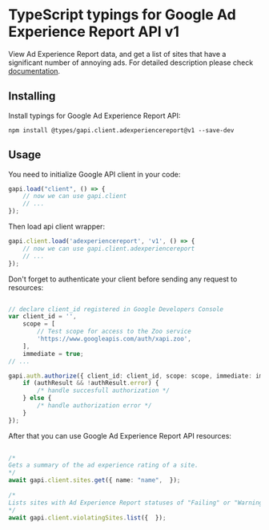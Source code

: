 # TypeScript typings for Google Ad Experience Report API v1
View Ad Experience Report data, and get a list of sites that have a significant number of annoying ads.
For detailed description please check [documentation](https://developers.google.com/ad-experience-report/).

## Installing

Install typings for Google Ad Experience Report API:
```
npm install @types/gapi.client.adexperiencereport@v1 --save-dev
```

## Usage

You need to initialize Google API client in your code:
```typescript
gapi.load("client", () => { 
    // now we can use gapi.client
    // ... 
});
```

Then load api client wrapper:
```typescript
gapi.client.load('adexperiencereport', 'v1', () => {
    // now we can use gapi.client.adexperiencereport
    // ... 
});
```

Don't forget to authenticate your client before sending any request to resources:
```typescript

// declare client_id registered in Google Developers Console
var client_id = '',
    scope = [     
        // Test scope for access to the Zoo service
        'https://www.googleapis.com/auth/xapi.zoo',
    ],
    immediate = true;
// ...

gapi.auth.authorize({ client_id: client_id, scope: scope, immediate: immediate }, authResult => {
    if (authResult && !authResult.error) {
        /* handle succesfull authorization */
    } else {
        /* handle authorization error */
    }
});            
```

After that you can use Google Ad Experience Report API resources:

```typescript 
    
/* 
Gets a summary of the ad experience rating of a site.  
*/
await gapi.client.sites.get({ name: "name",  }); 
    
/* 
Lists sites with Ad Experience Report statuses of "Failing" or "Warning".  
*/
await gapi.client.violatingSites.list({  });
```